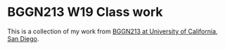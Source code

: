 # BGGN213 W19 Class work

This is a collection of my work from [BGGN213 at University of California, San Diego](https://bioboot.github.io/bggn213_W19/).



